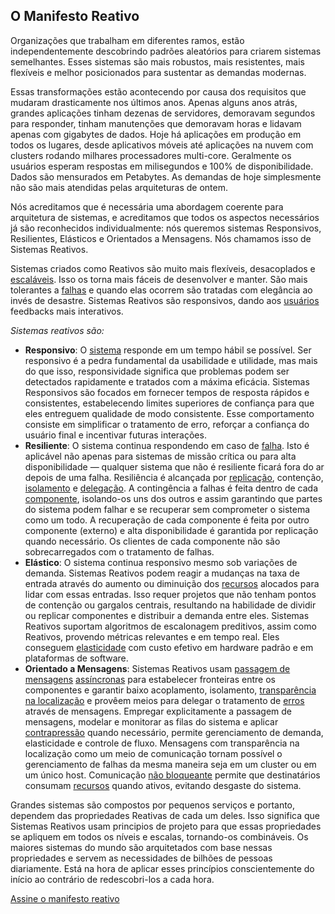 O Manifesto Reativo
----------------------

Organizações que trabalham em diferentes ramos, estão independentemente descobrindo padrões aleatórios para criarem sistemas semelhantes. Esses sistemas são mais robustos, mais resistentes, mais flexíveis e melhor posicionados para sustentar as demandas modernas.

Essas transformações estão acontecendo por causa dos requisitos que mudaram drasticamente nos últimos anos. Apenas alguns anos atrás, grandes aplicações tinham dezenas de servidores, demoravam segundos para responder, tinham manutenções que demoravam horas e lidavam apenas com gigabytes de dados. Hoje há aplicações em produção em todos os lugares, desde aplicativos móveis até aplicações na nuvem com clusters rodando milhares processadores multi-core. Geralmente os usuários esperam respostas em milisegundos e 100% de disponibilidade. Dados são mensurados em Petabytes. As demandas de hoje simplesmente não são mais atendidas pelas arquiteturas de ontem.

Nós acreditamos que é necessária uma abordagem coerente para arquitetura de sistemas, e acreditamos que todos os aspectos necessários já são reconhecidos individualmente: nós queremos sistemas Responsivos, Resilientes, Elásticos e Orientados a Mensagens. Nós chamamos isso de Sistemas Reativos.

Sistemas criados como Reativos são muito mais flexíveis, desacoplados e [escaláveis](/glossary#Scalability). Isso os torna mais fáceis de desenvolver e manter. São mais tolerantes a [falhas](/glossary#Failure) e quando elas ocorrem são tratadas com elegância ao invés de desastre. Sistemas Reativos são responsivos, dando aos [usuários](/glossary#User) feedbacks mais interativos. 

*Sistemas reativos são:*

* <a name="Responsive"></a>**Responsivo**: O [sistema](/glossary#System) responde em um tempo hábil se possível. Ser responsivo é a pedra fundamental da usabilidade e utilidade, mas mais do que isso, responsividade significa que problemas podem ser detectados rapidamente e tratados com a máxima eficácia. Sistemas Responsivos são focados em fornecer tempos de resposta rápidos e consistentes, estabelecendo limites superiores de confiança para que eles entreguem qualidade de modo consistente. Esse comportamento consiste em simplificar o tratamento de erro, reforçar a confiança do usuário final e incentivar futuras interações.
* <a name="Resilient"></a>**Resiliente**: O sistema continua respondendo em caso de [falha](/glossary#Failure). Isto é aplicável não apenas para sistemas de missão crítica ou para alta disponibilidade — qualquer sistema que não é resiliente ficará fora do ar depois de uma falha. Resiliência é alcançada por [replicação](/glossary#Replication), contenção, [isolamento](/glossary#Isolation) e [delegação](/glossary#Delegation). A contingência a falhas é feita dentro de cada [componente](/glossary#Component), isolando-os uns dos outros e assim garantindo que partes do sistema podem falhar e se recuperar sem comprometer o sistema como um todo. A recuperação de cada componente é feita por outro componente (externo) e alta disponibilidade é garantida por replicação quando necessário. Os clientes de cada componente não são sobrecarregados com o tratamento de falhas.
* <a name="Elastic"></a>**Elástico**: O sistema continua responsivo mesmo sob variações de demanda. Sistemas Reativos podem reagir a mudanças na taxa de entrada através do aumento ou diminuição dos [recursos](/glossary#Resource) alocados para lidar com essas entradas. Isso requer projetos que não tenham pontos de contenção ou gargalos centrais, resultando na habilidade de dividir ou replicar componentes e distribuir a demanda entre eles. Sistemas Reativos suportam algoritmos de escalonagem preditivos, assim como Reativos, provendo métricas relevantes e em tempo real. Eles conseguem [elasticidade](/glossary#Elasticity) com custo efetivo em hardware padrão e em plataformas de software.
* <a name="Message-Driven"></a>**Orientado a Mensagens**: Sistemas Reativos usam [passagem de mensagens](/glossary#Message-Driven) [assíncronas](/glossary#Asynchronous) para estabelecer fronteiras entre os componentes e garantir baixo acoplamento, isolamento, [transparência na localização](/glossary#Location-Transparency) e provêem meios para delegar o tratamento de [erros](/glossary#Failure) através de mensagens. Empregar explicitamente a passagem de mensagens, modelar e monitorar as filas do sistema e aplicar [contrapressão](/glossary#Back-Pressure) quando necessário, permite gerenciamento de demanda, elasticidade e controle de fluxo. Mensagens com transparência na localização como um meio de comunicação tornam possível o gerenciamento de falhas da mesma maneira seja em um cluster ou em um único host. Comunicação [não bloqueante](/glossary#Non-Blocking) permite que destinatários consumam [recursos](/glossary#Resource) quando ativos, evitando desgaste do sistema.

Grandes sistemas são compostos por pequenos serviços e portanto, dependem das propriedades Reativas de cada um deles. Isso significa que Sistemas Reativos usam principios de projeto para que essas propriedades se apliquem em todos os níveis e escalas, tornando-os combináveis. Os maiores sistemas do mundo são arquitetados com base nessas propriedades e servem as necessidades de bilhões de pessoas diariamente. Está na hora de aplicar esses princípios conscientemente do início ao contrário de redescobri-los a cada hora.

[Assine o manifesto reativo](http://www.reactivemanifesto.org/pt-BR#sign-button)
